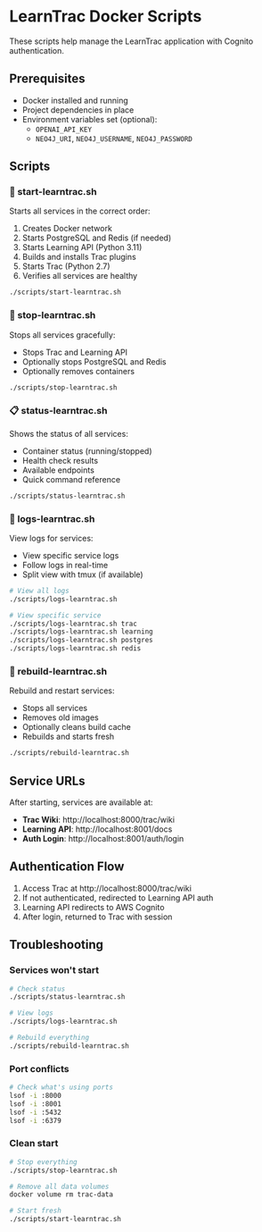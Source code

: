 # LearnTrac Docker Scripts

These scripts help manage the LearnTrac application with Cognito authentication.

## Prerequisites

- Docker installed and running
- Project dependencies in place
- Environment variables set (optional):
  - `OPENAI_API_KEY`
  - `NEO4J_URI`, `NEO4J_USERNAME`, `NEO4J_PASSWORD`

## Scripts

### 🚀 start-learntrac.sh
Starts all services in the correct order:
1. Creates Docker network
2. Starts PostgreSQL and Redis (if needed)
3. Starts Learning API (Python 3.11)
4. Builds and installs Trac plugins
5. Starts Trac (Python 2.7)
6. Verifies all services are healthy

```bash
./scripts/start-learntrac.sh
```

### 🛑 stop-learntrac.sh
Stops all services gracefully:
- Stops Trac and Learning API
- Optionally stops PostgreSQL and Redis
- Optionally removes containers

```bash
./scripts/stop-learntrac.sh
```

### 📋 status-learntrac.sh
Shows the status of all services:
- Container status (running/stopped)
- Health check results
- Available endpoints
- Quick command reference

```bash
./scripts/status-learntrac.sh
```

### 📜 logs-learntrac.sh
View logs for services:
- View specific service logs
- Follow logs in real-time
- Split view with tmux (if available)

```bash
# View all logs
./scripts/logs-learntrac.sh

# View specific service
./scripts/logs-learntrac.sh trac
./scripts/logs-learntrac.sh learning
./scripts/logs-learntrac.sh postgres
./scripts/logs-learntrac.sh redis
```

### 🔨 rebuild-learntrac.sh
Rebuild and restart services:
- Stops all services
- Removes old images
- Optionally cleans build cache
- Rebuilds and starts fresh

```bash
./scripts/rebuild-learntrac.sh
```

## Service URLs

After starting, services are available at:
- **Trac Wiki**: http://localhost:8000/trac/wiki
- **Learning API**: http://localhost:8001/docs
- **Auth Login**: http://localhost:8001/auth/login

## Authentication Flow

1. Access Trac at http://localhost:8000/trac/wiki
2. If not authenticated, redirected to Learning API auth
3. Learning API redirects to AWS Cognito
4. After login, returned to Trac with session

## Troubleshooting

### Services won't start
```bash
# Check status
./scripts/status-learntrac.sh

# View logs
./scripts/logs-learntrac.sh

# Rebuild everything
./scripts/rebuild-learntrac.sh
```

### Port conflicts
```bash
# Check what's using ports
lsof -i :8000
lsof -i :8001
lsof -i :5432
lsof -i :6379
```

### Clean start
```bash
# Stop everything
./scripts/stop-learntrac.sh

# Remove all data volumes
docker volume rm trac-data

# Start fresh
./scripts/start-learntrac.sh
```